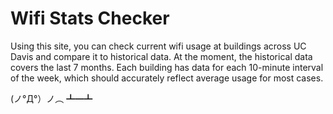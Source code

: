 # Wifi Stats Checker

Using this site, you can check current wifi usage at buildings across UC Davis and compare it to historical data. At the moment, the historical data covers the last 7 months. Each building has data for each 10-minute interval of the week, which should accurately reflect average usage for most cases.

(ノ°Д°）ノ︵ ┻━┻